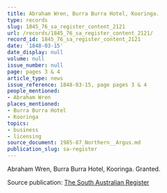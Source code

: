 ```yaml
---
title: Abraham Wren, Burra Burra Hotel, Kooringa.
type: records
slug: 1845_76_sa_register_content_2121
url: /records/1845_76_sa_register_content_2121/
record_id: 1845_76_sa_register_content_2121
date: '1848-03-15'
date_display: null
volume: null
issue_number: null
page: pages 3 & 4
article_type: news
issue_reference: 1848-03-15, page pages 3 & 4
people_mentioned:
- Abraham Wren
places_mentioned:
- Burra Burra Hotel
- Kooringa
topics:
- business
- licensing
source_document: 1985-87_Northern__Argus.md
publication_slug: sa-register
---
```


Abraham Wren, Burra Burra Hotel, Kooringa.  Granted.

Source publication: [The South Australian Register](/publications/sa-register/)
